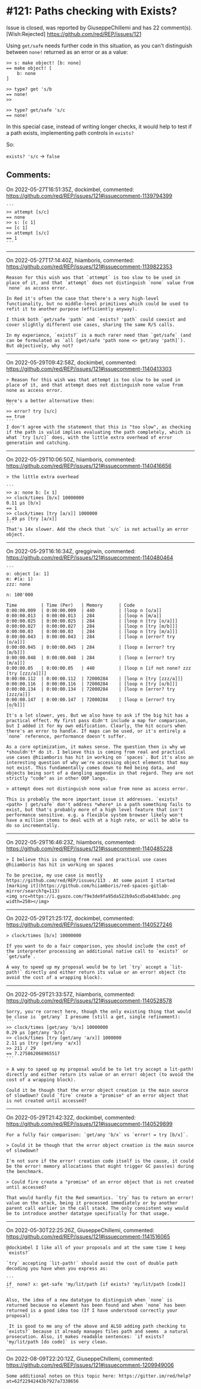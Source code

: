 
#121: Paths checking with Exists? 
================================================================================
Issue is closed, was reported by GiuseppeChillemi and has 22 comment(s).
[Wish:Rejected]
<https://github.com/red/REP/issues/121>

Using `get/safe` needs further code in this situation, as you can't distinguish between `none!` returned as an error or as a value:

```
>> s: make object! [b: none]
== make object! [
    b: none
]

>> type? get 's/b
== none!
>> 

>> type? get/safe 's/c
== none!
```

In this special case, instead of writing longer checks, it would help to test if a path exists, implementing path controls in `exists?`  

So:

`exists? 's/c` -> `false`




Comments:
--------------------------------------------------------------------------------

On 2022-05-27T16:51:35Z, dockimbel, commented:
<https://github.com/red/REP/issues/121#issuecomment-1139794399>

    ```
    >> attempt [s/c]
    == none
    >> s: [c 1]
    == [c 1]
    >> attempt [s/c]
    == 1
    ```

--------------------------------------------------------------------------------

On 2022-05-27T17:14:40Z, hiiamboris, commented:
<https://github.com/red/REP/issues/121#issuecomment-1139822353>

    Reason for this wish was that `attempt` is too slow to be used in place of it, and that `attempt` does not distinguish `none` value from `none` as access error.
    
    In Red it's often the case that there's a very high-level functionality, but no middle-level primitives which could be used to refit it to another purpose (efficiently anyway).
    
    I think both `get/safe 'path` and `exists? 'path` could coexist and cover slightly different use cases, sharing the same R/S calls.
    
    In my experience, `exists?` is a much rarer need than `get/safe` (and can be formulated as `all [get/safe 'path none <> get/any 'path]`). But objectively, why not?

--------------------------------------------------------------------------------

On 2022-05-29T09:42:58Z, dockimbel, commented:
<https://github.com/red/REP/issues/121#issuecomment-1140413303>

    > Reason for this wish was that attempt is too slow to be used in place of it, and that attempt does not distinguish none value from none as access error.
    
    Here's a better alternative then:
    ```
    >> error? try [s/c]
    == true
    ```
    I don't agree with the statement that this is "too slow", as checking if the path is valid implies evaluating the path completely, which is what `try [s/c]` does, with the little extra overhead of error generation and catching.

--------------------------------------------------------------------------------

On 2022-05-29T10:06:50Z, hiiamboris, commented:
<https://github.com/red/REP/issues/121#issuecomment-1140416656>

    > the little extra overhead
    
    ```
    >> a: none b: [x 1]
    >> clock/times [b/x] 10000000
    0.11 μs	[b/x]
    == 1
    >> clock/times [try [a/x]] 1000000
    1.49 μs	[try [a/x]]
    ```
    That's 14x slower. Add the check that `s/c` is not actually an error object.

--------------------------------------------------------------------------------

On 2022-05-29T16:16:34Z, greggirwin, commented:
<https://github.com/red/REP/issues/121#issuecomment-1140480464>

    ```
    o: object [a: 1]
    m: #(a: 1)
    zzz: none
    
    n: 100'000
    
    Time         | Time (Per)   | Memory      | Code
    0:00:00.009  | 0:00:00.009  | 440         | [loop n [o/a]]
    0:00:00.013  | 0:00:00.013  | 284         | [loop n [m/a]]
    0:00:00.025  | 0:00:00.025  | 284         | [loop n [try [o/a]]]
    0:00:00.027  | 0:00:00.027  | 284         | [loop n [try [m/b]]]
    0:00:00.03   | 0:00:00.03   | 284         | [loop n [try [m/a]]]
    0:00:00.043  | 0:00:00.043  | 284         | [loop n [error? try [o/a]]]
    0:00:00.045  | 0:00:00.045  | 284         | [loop n [error? try [m/b]]]
    0:00:00.048  | 0:00:00.048  | 284         | [loop n [error? try [m/a]]]
    0:00:00.05   | 0:00:00.05   | 440         | [loop n [if not none? zzz [try [zzz/a]]]]
    0:00:00.112  | 0:00:00.112  | 72000284    | [loop n [try [zzz/a]]]
    0:00:00.116  | 0:00:00.116  | 72000284    | [loop n [try [o/b]]]
    0:00:00.134  | 0:00:00.134  | 72000284    | [loop n [error? try [zzz/a]]]
    0:00:00.147  | 0:00:00.147  | 72000284    | [loop n [error? try [o/b]]]
    ```
    It's a lot slower, yes. But we also have to ask if the big hit has a practical effect. My first pass didn't include a map for comparison, but I added it for my own edification. Clearly, the hit occurs when there's an error to handle. If maps can be used, or it's entirely a `none` reference, performance doesn't suffer.
    
    As a core optimization, it makes sense. The question then is why we *shouldn't* do it. I believe this is coming from real and practical use cases @hiiamboris has hit in working on `spaces`. But it's also an interesting question of why we're accessing object elements that may not exist. This fundamentally comes down to Red being data, and objects being sort of a dangling appendix in that regard. They are not strictly "code" as in other OOP langs. 
    
    > attempt does not distinguish none value from none as access error.
    
    This is probably the more important issue it addresses. `exists? <path> | get/safe` don't address *where* in a path something fails to exist, but that's probably more of a high level feature that isn't performance sensitive. e.g. a flexible system browser likely won't have a million items to deal with at a high rate, or will be able to do so incrementally.
    
    

--------------------------------------------------------------------------------

On 2022-05-29T16:46:23Z, hiiamboris, commented:
<https://github.com/red/REP/issues/121#issuecomment-1140485228>

    > I believe this is coming from real and practical use cases @hiiamboris has hit in working on spaces
    
    To be precise, my use case is mostly https://github.com/red/REP/issues/113 . At some point I started [marking it](https://github.com/hiiamboris/red-spaces-gitlab-mirror/search?q=113)
    <img src=https://i.gyazo.com/f9e3de9fa95da522b9a5cd5ab483abdc.png width=250></img>

--------------------------------------------------------------------------------

On 2022-05-29T21:25:17Z, dockimbel, commented:
<https://github.com/red/REP/issues/121#issuecomment-1140527246>

    > clock/times [b/x] 10000000
    
    If you want to do a fair comparison, you should include the cost of the interpreter processing an additional native call to `exists?` or `get/safe`.
    
    A way to speed up my proposal would be to let `try` accept a `lit-path!` directly and either return its value or an error! object (to avoid the cost of a wrapping block).

--------------------------------------------------------------------------------

On 2022-05-29T21:33:57Z, hiiamboris, commented:
<https://github.com/red/REP/issues/121#issuecomment-1140528578>

    Sorry, you're correct here, though the only existing thing that would be close is `get/any` I presume (still a get, single refinement):
    ```
    >> clock/times [get/any 'b/x] 10000000
    0.29 μs	[get/any 'b/x]
    >> clock/times [try [get/any 'a/x]] 1000000
    2.11 μs	[try [get/any 'a/x]]
    >> 211 / 29
    == 7.275862068965517
    ```
    
    > A way to speed up my proposal would be to let try accept a lit-path! directly and either return its value or an error! object (to avoid the cost of a wrapping block).
    
    Could it be though that the error object creation is the main source of slowdown? Could `fire` create a "promise" of an error object that is not created until accessed?

--------------------------------------------------------------------------------

On 2022-05-29T21:42:32Z, dockimbel, commented:
<https://github.com/red/REP/issues/121#issuecomment-1140529899>

    For a fully fair comparison: `get/any 'b/x` vs `error! = try [b/x]`.
    
    > Could it be though that the error object creation is the main source of slowdown?
    
    I'm not sure if the error! creation code itself is the cause, it could be the error! memory allocations that might trigger GC pass(es) during the benchmark.
    
    > Could fire create a "promise" of an error object that is not created until accessed?
    
    That would hardly fit the Red semantics. `try` has to return an error! value on the stack, being it processed immediately or by another parent call earlier in the call stack. The only consistent way would be to introduce another datatype specifically for that usage.

--------------------------------------------------------------------------------

On 2022-05-30T22:25:26Z, GiuseppeChillemi, commented:
<https://github.com/red/REP/issues/121#issuecomment-1141516065>

    @dockimbel I like all of your proposals and at the same time I keep `exists?`
    
    `try` accepting `lit-path!` should avoid the cost of double path decoding you have when you express as:
     
    ```
    if  none? x: get-safe 'my/lit/path [if exists? 'my/lit/path [code]]  
    ```
    
    Also, the idea of a new datatype to distinguish when `none` is returned because no element has been found and when `none` has been returned is a good idea too (If I have understood correctly your proposal)
    
     It is good to me any of the above and ALSO adding path checking to `exists?` because it already manages files path and seems  a natural prosecution. Also, it makes readable sentences: `if exists?  'my/lit/path [do code]` is very clean.
     
     

--------------------------------------------------------------------------------

On 2022-08-09T22:20:12Z, GiuseppeChillemi, commented:
<https://github.com/red/REP/issues/121#issuecomment-1209949006>

    Some additional notes on this topic here: https://gitter.im/red/help?at=62f22942443b7927a7338656

